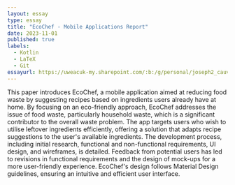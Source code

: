 ```yaml
---
layout: essay
type: essay
title: "EcoChef - Mobile Applications Report"
date: 2023-11-01
published: true
labels:
  - Kotlin
  - LaTeX
  - Git
essayurl: https://uweacuk-my.sharepoint.com/:b:/g/personal/joseph2_cauvy-foster_live_uwe_ac_uk/EVTr5blQKmFMpQevmRuWwNcBo6G_vgeK__Bs-p_l2BQ89A?e=9yZJbm
---
```


This paper introduces EcoChef, a mobile application aimed at reducing food waste by suggesting recipes based on ingredients users already have at home. By focusing on an eco-friendly approach, EcoChef addresses the issue of food waste, particularly household waste, which is a significant contributor to the overall waste problem. The app targets users who wish to utilise leftover ingredients efficiently, offering a solution that adapts recipe suggestions to the user's available ingredients. The development process, including initial research, functional and non-functional requirements, UI design, and wireframes, is detailed. Feedback from potential users has led to revisions in functional requirements and the design of mock-ups for a more user-friendly experience. EcoChef's design follows Material Design guidelines, ensuring an intuitive and efficient user interface.
